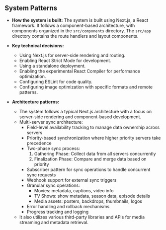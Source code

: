 ## System Patterns

- **How the system is built:** The system is built using Next.js, a React framework. It follows a component-based architecture, with components organized in the `src/components` directory. The `src/app` directory contains the route handlers and layout components.

- **Key technical decisions:**
    - Using Next.js for server-side rendering and routing.
    - Enabling React Strict Mode for development.
    - Using a standalone deployment.
    - Enabling the experimental React Compiler for performance optimization.
    - Configuring ESLint for code quality.
    - Configuring image optimization with specific formats and remote patterns.

- **Architecture patterns:** 
    - The system follows a typical Next.js architecture with a focus on server-side rendering and component-based development.
    - Multi-server sync architecture:
        - Field-level availability tracking to manage data ownership across servers
        - Priority-based synchronization where higher priority servers take precedence
        - Two-phase sync process:
            1. Gathering Phase: Collect data from all servers concurrently
            2. Finalization Phase: Compare and merge data based on priority
        - Subscriber pattern for sync operations to handle concurrent sync requests
        - Webhook support for external sync triggers
        - Granular sync operations:
            - Movies: metadata, captions, video info
            - TV Shows: show metadata, season data, episode details
            - Media assets: posters, backdrops, thumbnails, logos
        - Error handling and rollback mechanisms
        - Progress tracking and logging
    - It also utilizes various third-party libraries and APIs for media streaming and metadata retrieval.

